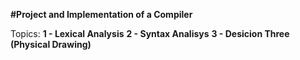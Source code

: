 **#Project and Implementation of a Compiler**

Topics:
**1 - Lexical Analysis**
**2 - Syntax Analisys**
**3 - Desicion Three (Physical Drawing)**
